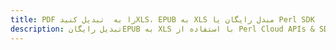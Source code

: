 ---title: PDF را به  تبدیل کنیدXLS، EPUB به XLS مبدل رایگان یا Perl SDKdescription: تبدیل رایگانEPUB به XLS با استفاده از Perl Cloud APIs & SDK همچنین اسناد PDF را در Cloud ایجاد، ویرایش و رندر کنید.---